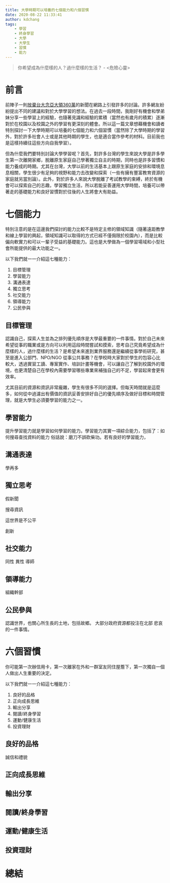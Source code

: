 ```yaml
---
title: 大學時期可以培養的七個能力和六個習慣
date: 2020-08-22 11:33:41
author: kdchang
tags: 
    - 學習
    - 終身學習
    - 大學
    - 大學生
    - 習慣
    - 能力
---
```


> 你希望成為什麼樣的人？過什麼樣的生活？ - <危險心靈>

# 前言
前陣子一則[放棄台大念亞大領360萬](https://www.cw.com.tw/article/5101455)的新聞在網路上引發許多的討論。許多網友紛紛提出不同的建議和對於大學學習的想法。在過去一段時間，我剛好有機會和學弟妹分享一些學習上的經驗，也隨著見識和經驗的累積（當然也有歲月的積累）逐漸對於在校園以及校園之外的學習有更深刻的體會。所以這一篇文章想藉機會和讀者特別探討一下大學時期可以培養的七個能力和六個習慣（當然除了大學時期的學習外，對於許多社會人士或是其他時期的學生，也是適合當作參考的材料。目前我也是這樣持續往這些方向自我學習）。

但為什麼我們要特別討論大學學習呢？首先，對許多台灣的學生來說大學是許多學生第一次離開家鄉，脫離原生家庭自己學著獨立自主的時期，同時也是許多習慣和能力養成的時期。尤其在台灣，大學以前的生活基本上跟原生家庭的安排和環境息息相關，學生很少有足夠的視野和能力去改變和探索（一些有擁有豐富教育資源的家庭就另當別論）。此外，對於許多人來說大學脫離了考試教學的束縛，終於有機會可以探索自己的志趣，學習獨立生活，所以若能妥善運用大學時間，培養可以帶著走的基礎能力和良好習慣對於往後的人生將會大有助益。

# 七個能力
特別注意的是在這邊我們探討的能力比較不是特定主修的領域知識（隨著遠距教學和線上學習的興起，領域知識可以取得的方式已經不僅侷限於校園內），而是比較偏向軟實力和可以一輩子受益的基礎能力。這也是大學做為一個學習場域和小型社會所能提供的最大功能之一。

以下我們就一一介紹這七種能力：

1. 目標管理
2. 學習能力
3. 溝通表達
4. 獨立思考
5. 社交能力
6. 領導能力
7. 公民參與

## 目標管理
認識自己，探索人生並為之排列優先順序是大學最重要的一件事情。對於自己未來希望從事的職業或是方向可以利用這段時間嘗試和摸索，思考自己究竟希望成為什麼樣的人，過什麼樣的生活？是希望未來進到業界服務還是繼續從事學術研究，甚至是進入公部門、NPO/NGO 從事公共事務？在學校時大家對於學生的包容心比較大，透過實習工讀、專案實作、培訓計畫等機會，可以讓自己了解到校園外的環境，也更清楚自己在學校內需要學習哪些專業來補強自己的不足，學習起來會更有效率。

尤其目前的資源和資訊非常龐雜，學生有很多不同的選擇。但每天時間就是這麼多，如何從中過濾出有價值的資訊妥善安排好自己的優先順序及做好目標和時間管理，就是大學生必須要學習的能力之一。

## 學習能力
提升學習能力就是學習如何學習的能力。學習能力其實一項綜合能力，包括了：如何搜尋查找資料的能力
俗話說：磨刀不誤砍柴功。若有良好的學習能力，

## 溝通表達
學再多

## 獨立思考
假新聞

搜尋資訊

這世界是不公平

創新

## 社交能力
同性
異性
導師

## 領導能力
組織幹部

## 公民參與
認識世界，也關心所生長的土地，包括故鄉。
大部分政府資源都投注在北部
悲哀的一件事情。

# 六個習慣
你可能第一次辦信用卡，第一次離家在外和一群室友同住屋簷下，第一次獨自一個人做出人生重要的決定。

以下我們就一一介紹這七種能力：

1. 良好的品格
2. 正向成長思維
3. 輸出分享
4. 閱讀/終身學習
5. 運動/健康生活
6. 投資理財

## 良好的品格
誠信和禮貌

## 正向成長思維

## 輸出分享

## 閱讀/終身學習

## 運動/健康生活

## 投資理財

# 總結
